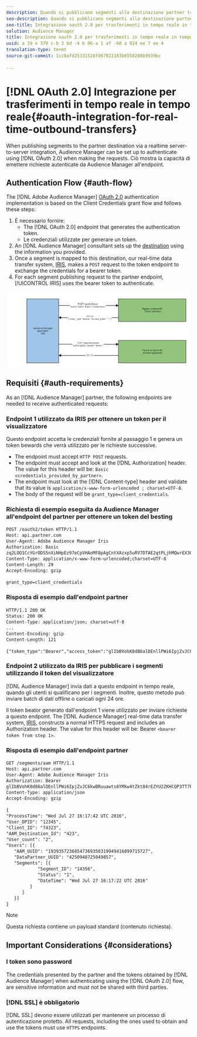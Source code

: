 ```yaml
---
description: Quando si pubblicano segmenti alla destinazione partner tramite un'integrazione server-to-server in tempo reale, Audience Manager può essere configurato per l'autenticazione tramite oauth 2.0 al momento della creazione delle richieste. Ciò mostra la capacità di emettere richieste autenticate da Audience Manager all'endpoint.
seo-description: Quando si pubblicano segmenti alla destinazione partner tramite un'integrazione server-to-server in tempo reale, Audience Manager può essere configurato per l'autenticazione tramite oauth 2.0 al momento della creazione delle richieste. Ciò mostra la capacità di emettere richieste autenticate da Audience Manager all'endpoint.
seo-title: Integrazione oauth 2.0 per trasferimenti in tempo reale in tempo reale
solution: Audience Manager
title: Integrazione oauth 2.0 per trasferimenti in tempo reale in tempo reale
uuid: a 39 e 370 c-b 3 bd -4 b 06-a 1 af -60 a 024 ee 7 ee 4
translation-type: tm+mt
source-git-commit: 1cc8afd25331528fd67922183b6550288b9939bc

---
```



# [!DNL OAuth 2.0] Integrazione per trasferimenti in tempo reale in tempo reale{#oauth-integration-for-real-time-outbound-transfers}

When publishing segments to the partner destination via a realtime server-to-server integration, Audience Manager can be set up to authenticate using [!DNL OAuth 2.0] when making the requests. Ciò mostra la capacità di emettere richieste autenticate da Audience Manager all'endpoint.

## Authentication Flow {#auth-flow}

The [!DNL Adobe Audience Manager] [OAuth 2.0](https://tools.ietf.org/html/rfc6749#section-4.4) authentication implementation is based on the Client Credentials grant flow and follows these steps:

1. È necessario fornire:
   * The [!DNL OAuth 2.0] endpoint that generates the authentication token.
   * Le credenziali utilizzate per generare un token.
1. An [!DNL Audience Manager] consultant sets up the [destination](../../../features/destinations/destinations.md) using the information you provided.
1. Once a segment is mapped to this destination, our real-time data transfer system, [IRIS](../../../reference/system-components/components-data-action.md#iris), makes a `POST` request to the token endpoint to exchange the credentials for a bearer token.
1. For each segment publishing request to the partner endpoint, [!UICONTROL IRIS] uses the bearer token to authenticate.

![](assets/oauth2-iris.png)

## Requisiti {#auth-requirements}

As an [!DNL Audience Manager] partner, the following endpoints are needed to receive authenticated requests:

### Endpoint 1 utilizzato da IRIS per ottenere un token per il visualizzatore

Questo endpoint accetta le credenziali fornite al passaggio 1 e genera un token bewards che verrà utilizzato per le richieste successive.

* The endpoint must accept `HTTP POST` requests.
* The endpoint must accept and look at the [!DNL Authorization] header. The value for this header will be: `Basic <credentials_provided_by_partner>`.
* The endpoint must look at the [!DNL Content-type] header and validate that its value is `application/x-www-form-urlencoded ; charset=UTF-8`.
* The body of the request will be `grant_type=client_credentials`.

### Richiesta di esempio eseguita da Audience Manager all'endpoint del partner per ottenere un token del besting

```
POST /oauth2/token HTTP/1.1
Host: api.partner.com
User-Agent: Adobe Audience Manager Iris
Authorization: Basic zq2LOO1CcYGrODS5nXiNHpEz97eCpVHAoMF8pAgCntXAzxp5uRV7DTAE2qtPLjhMQwrEX3O6MHV4S
Content-Type: application/x-www-form-urlencoded;charset=UTF-8
Content-Length: 29
Accept-Encoding: gzip
  
grant_type=client_credentials
```

### Risposta di esempio dall'endpoint partner

```
HTTP/1.1 200 OK
Status: 200 OK
Content-Type: application/json; charset=utf-8
...
Content-Encoding: gzip
Content-Length: 121
  
{"token_type":"Bearer","access_token":"glIbBVohK8d86alDEnllPWi6IpjZvJC6kwBRuuawts6YMkw4tZkt84rEZYU2ZKHCQP3TT7PnzCQPI0yY"}
```

### Endpoint 2 utilizzato da IRIS per pubblicare i segmenti utilizzando il token del visualizzatore

[!DNL Audience Manager] invia dati a questo endpoint in tempo reale, quando gli utenti si qualificano per i segmenti. Inoltre, questo metodo può inviare batch di dati offline o caricati ogni 24 ore.

Il token beator generato dall'endpoint 1 viene utilizzato per inviare richieste a questo endpoint. The [!DNL Audience Manager] real-time data transfer system, [IRIS](../../../reference/system-components/components-data-action.md#iris), constructs a normal HTTPS request and includes an Authorization header. The value for this header will be: Bearer `<bearer token from step 1>`.

### Risposta di esempio dall'endpoint partner

```
GET /segments/aam HTTP/1.1
Host: api.partner.com
User-Agent: Adobe Audience Manager Iris
Authorization: Bearer glIbBVohK8d86alDEnllPWi6IpjZvJC6kwBRuuawts6YMkw4tZkt84rEZYU2ZKHCQP3TT7PnzCQPI0yY
Content-Type: application/json
Accept-Encoding: gzip
   
{
"ProcessTime": "Wed Jul 27 16:17:42 UTC 2016",
"User_DPID": "12345",
"Client_ID": "74323",
"AAM_Destination_Id": "423",
"User_count": "2",
"Users": [{
   "AAM_UUID": "19393572368547369350319949416899715727",
   "DataPartner_UUID": "4250948725049857",
   "Segments": [{
            "Segment_ID": "14356",
            "Status": "1",
            "DateTime": "Wed Jul 27 16:17:22 UTC 2016"
         }
      ]
   }]
}
```

>[!NOTE]
>
>Questa richiesta contiene un payload standard (contenuto richiesta).

## Important Considerations {#considerations}

### I token sono password

The credentials presented by the partner and the tokens obtained by [!DNL Audience Manager] when authenticating using the [!DNL OAuth 2.0] flow, are sensitive information and must not be shared with third parties.

### [!DNL SSL] è obbligatorio

[!DNL SSL] devono essere utilizzati per mantenere un processo di autenticazione protetto. All requests, including the ones used to obtain and use the tokens must use `HTTPS` endpoints.